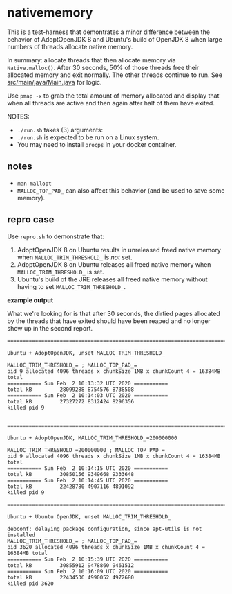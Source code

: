 # nativememory

This is a test-harness that demontrates a minor difference between the behavior of AdoptOpenJDK 8 and Ubuntu's build of OpenJDK 8 when large numbers of threads allocate native memory.

In summary: allocate threads that then allocate memory via `Native.malloc()`.  After 30 seconds, 50% of those threads free their allocated memory and exit normally.  The other threads continue to run.  See [src/main/java/Main.java](src/main/java/Main.java) for logic.

Use `pmap -x` to grab the total amount of memory allocated and display that when all threads are active and then again after half of them have exited.

NOTES:
- `./run.sh` takes (3) arguments: <threadcount> <chunksizeMB> <chunkcount>
- `./run.sh` is expected to be run on a Linux system.
- You may need to install `procps` in your docker container.

## notes

- `man mallopt`
- `MALLOC_TOP_PAD_` can also affect this behavior (and be used to save some memory).


## repro case

Use `repro.sh` to demonstrate that:

1. AdoptOpenJDK 8 on Ubuntu results in unreleased freed native memory when `MALLOC_TRIM_THRESHOLD_` is *not* set.
1. AdoptOpenJDK 8 on Ubuntu releases all freed native memory when `MALLOC_TRIM_THRESHOLD_` is set.
1. Ubuntu's build of the JRE releases all freed native memory without having to set `MALLOC_TRIM_THRESHOLD_`.

**example output**

What we're looking for is that after 30 seconds, the dirtied pages allocated by the threads that have exited should have been reaped and no longer show up in the second report.

```
========================================================================

Ubuntu + AdoptOpenJDK, unset MALLOC_TRIM_THRESHOLD_

MALLOC_TRIM_THRESHOLD_= ; MALLOC_TOP_PAD_=
pid 9 allocated 4096 threads x chunkSize 1MB x chunkCount 4 = 16384MB total
=========== Sun Feb  2 10:13:32 UTC 2020 ===========
total kB         28099288 8754576 8738508
=========== Sun Feb  2 10:14:03 UTC 2020 ===========
total kB         27327272 8312424 8296356
killed pid 9


========================================================================

Ubuntu + AdoptOpenJDK, MALLOC_TRIM_THRESHOLD_=200000000

MALLOC_TRIM_THRESHOLD_=200000000 ; MALLOC_TOP_PAD_=
pid 9 allocated 4096 threads x chunkSize 1MB x chunkCount 4 = 16384MB total
=========== Sun Feb  2 10:14:15 UTC 2020 ===========
total kB         30850156 9349668 9333648
=========== Sun Feb  2 10:14:45 UTC 2020 ===========
total kB         22428780 4907116 4891092
killed pid 9

========================================================================

Ubuntu + Ubuntu OpenJDK, unset MALLOC_TRIM_THRESHOLD_

debconf: delaying package configuration, since apt-utils is not installed
MALLOC_TRIM_THRESHOLD_= ; MALLOC_TOP_PAD_=
pid 3620 allocated 4096 threads x chunkSize 1MB x chunkCount 4 = 16384MB total
=========== Sun Feb  2 10:15:39 UTC 2020 ===========
total kB         30855912 9478860 9461512
=========== Sun Feb  2 10:16:09 UTC 2020 ===========
total kB         22434536 4990052 4972680
killed pid 3620
```
